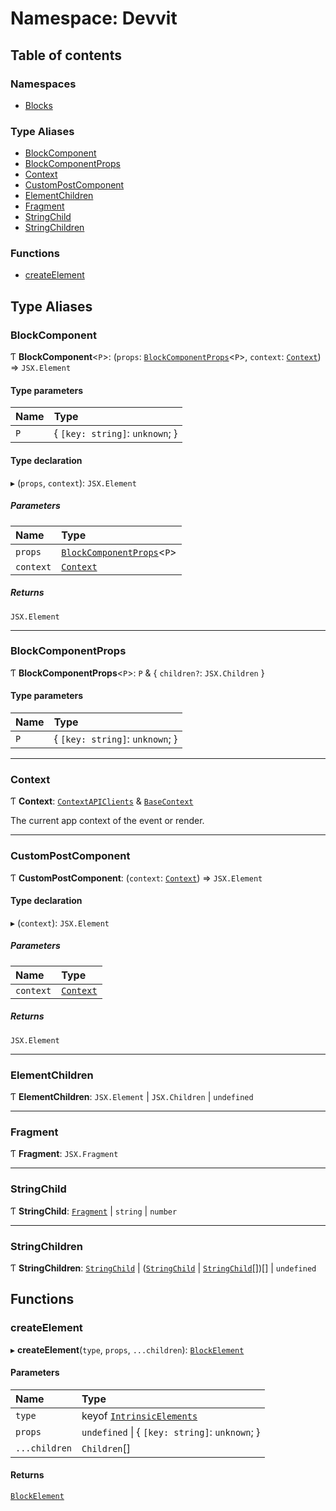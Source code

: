 # Namespace: Devvit

## Table of contents

### Namespaces

- [Blocks](Devvit.Blocks.md)

### Type Aliases

- [BlockComponent](Devvit.md#blockcomponent)
- [BlockComponentProps](Devvit.md#blockcomponentprops)
- [Context](Devvit.md#context)
- [CustomPostComponent](Devvit.md#custompostcomponent)
- [ElementChildren](Devvit.md#elementchildren)
- [Fragment](Devvit.md#fragment)
- [StringChild](Devvit.md#stringchild)
- [StringChildren](Devvit.md#stringchildren)

### Functions

- [createElement](Devvit.md#createelement)

## Type Aliases

### <a id="blockcomponent" name="blockcomponent"></a> BlockComponent

Ƭ **BlockComponent**\<`P`\>: (`props`: [`BlockComponentProps`](Devvit.md#blockcomponentprops)\<`P`\>, `context`: [`Context`](Devvit.md#context)) => `JSX.Element`

#### Type parameters

| Name | Type                             |
| :--- | :------------------------------- |
| `P`  | \{ `[key: string]`: `unknown`; } |

#### Type declaration

▸ (`props`, `context`): `JSX.Element`

##### Parameters

| Name      | Type                                                          |
| :-------- | :------------------------------------------------------------ |
| `props`   | [`BlockComponentProps`](Devvit.md#blockcomponentprops)\<`P`\> |
| `context` | [`Context`](Devvit.md#context)                                |

##### Returns

`JSX.Element`

---

### <a id="blockcomponentprops" name="blockcomponentprops"></a> BlockComponentProps

Ƭ **BlockComponentProps**\<`P`\>: `P` & \{ `children?`: `JSX.Children` }

#### Type parameters

| Name | Type                             |
| :--- | :------------------------------- |
| `P`  | \{ `[key: string]`: `unknown`; } |

---

### <a id="context" name="context"></a> Context

Ƭ **Context**: [`ContextAPIClients`](../README.md#contextapiclients) & [`BaseContext`](../README.md#basecontext)

The current app context of the event or render.

---

### <a id="custompostcomponent" name="custompostcomponent"></a> CustomPostComponent

Ƭ **CustomPostComponent**: (`context`: [`Context`](Devvit.md#context)) => `JSX.Element`

#### Type declaration

▸ (`context`): `JSX.Element`

##### Parameters

| Name      | Type                           |
| :-------- | :----------------------------- |
| `context` | [`Context`](Devvit.md#context) |

##### Returns

`JSX.Element`

---

### <a id="elementchildren" name="elementchildren"></a> ElementChildren

Ƭ **ElementChildren**: `JSX.Element` \| `JSX.Children` \| `undefined`

---

### <a id="fragment" name="fragment"></a> Fragment

Ƭ **Fragment**: `JSX.Fragment`

---

### <a id="stringchild" name="stringchild"></a> StringChild

Ƭ **StringChild**: [`Fragment`](Devvit.md#fragment) \| `string` \| `number`

---

### <a id="stringchildren" name="stringchildren"></a> StringChildren

Ƭ **StringChildren**: [`StringChild`](Devvit.md#stringchild) \| ([`StringChild`](Devvit.md#stringchild) \| [`StringChild`](Devvit.md#stringchild)[])[] \| `undefined`

## Functions

### <a id="createelement" name="createelement"></a> createElement

▸ **createElement**(`type`, `props`, `...children`): [`BlockElement`](../README.md#blockelement)

#### Parameters

| Name          | Type                                                                          |
| :------------ | :---------------------------------------------------------------------------- |
| `type`        | keyof [`IntrinsicElements`](../interfaces/Devvit.Blocks.IntrinsicElements.md) |
| `props`       | `undefined` \| \{ `[key: string]`: `unknown`; }                               |
| `...children` | `Children`[]                                                                  |

#### Returns

[`BlockElement`](../README.md#blockelement)
